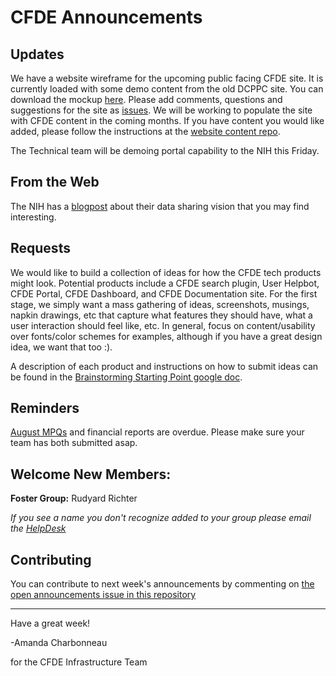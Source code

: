 # CFDE Announcements

## Updates

We have a website wireframe for the upcoming public facing CFDE site. It is currently loaded with some demo content from the old DCPPC site. You can download the mockup [here](https://github.com/nih-cfde/public-website-mockups). Please add comments, questions and suggestions for the site as [issues](https://github.com/nih-cfde/public-website-mockups/issues). We will be working to populate the site with CFDE content in the coming months. If you have content you would like added, please follow the instructions at the [website content repo](https://github.com/nih-cfde/public-website-content). 

The Technical team will be demoing portal capability to the NIH this Friday. 

## From the Web

The NIH has a [blogpost](http://nlmdirector.nlm.nih.gov/2019/09/18/enhancing-data-sharing-one-dataset-at-a-time) about their data sharing vision that you may find interesting.

## Requests

We would like to build a collection of ideas for how the CFDE tech products might look. Potential products include a CFDE search plugin, User Helpbot, CFDE Portal, CFDE Dashboard, and CFDE Documentation site. For the first stage, we simply want a mass gathering of ideas, screenshots, musings, napkin drawings, etc that capture what features they should have, what a user interaction should feel like, etc. In general, focus on content/usability over fonts/color schemes for examples, although if you have a great design idea, we want that too :).

A description of each product and instructions on how to submit ideas can be found in the [Brainstorming Starting Point google doc](https://docs.google.com/document/d/1o-l-zFDbOw-hVeTizRwrQY1zi54trMlskApEv1Vt9h8/edit).

## Reminders

[August MPQs](https://forms.gle/YE85EYqRRDgRDkp27) and financial reports are overdue. Please make sure your team has both submitted asap.

## Welcome New Members:

**Foster Group:** Rudyard Richter   

*If you see a name you don't recognize added to your group please email the [HelpDesk](mailto:autohelp+int+851+6545985337373134556@CFDE.groups.io )*

## Contributing

You can contribute to next week's announcements by commenting on [the open
announcements issue in this repository](https://github.com/nih-cfde/announcements/issues?utf8=%E2%9C%93&q=is%3Aissue+is%3Aopen+Announcements)

---

Have a great week!

-Amanda Charbonneau

for the CFDE Infrastructure Team
